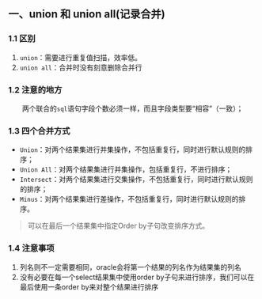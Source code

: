 ## 一、union 和 union all(记录合并)

### 1.1 区别

1. `union`：需要进行重复值扫描，效率低。
2. `union all`：合并时没有刻意删除合并行



### 1.2 注意的地方

&emsp;&emsp;两个联合的`sql`语句字段个数必须一样，而且字段类型要“相容”（一致）；



### 1.3 四个合并方式

- `Union`：对两个结果集进行并集操作，不包括重复行，同时进行默认规则的排序；
- `Union All`：对两个结果集进行并集操作，包括重复行，不进行排序；
- `Intersect`：对两个结果集进行交集操作，不包括重复行，同时进行默认规则的排序；
- `Minus`：对两个结果集进行差操作，不包括重复行，同时进行默认规则的排序。

> 可以在最后一个结果集中指定Order by子句改变排序方式。



### 1.4 注意事项

1. 列名则不一定需要相同，oracle会将第一个结果的列名作为结果集的列名
2. 没有必要在每一个select结果集中使用order by子句来进行排序，我们可以在最后使用一条order by来对整个结果进行排序